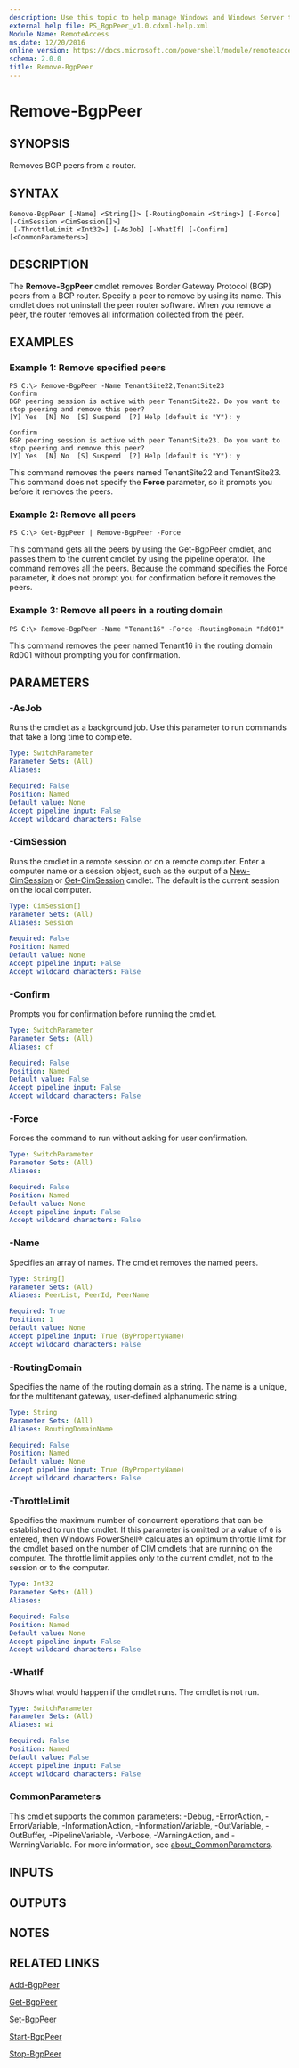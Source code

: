 ```yaml
---
description: Use this topic to help manage Windows and Windows Server technologies with Windows PowerShell.
external help file: PS_BgpPeer_v1.0.cdxml-help.xml
Module Name: RemoteAccess
ms.date: 12/20/2016
online version: https://docs.microsoft.com/powershell/module/remoteaccess/remove-bgppeer?view=windowsserver2016-ps&wt.mc_id=ps-gethelp
schema: 2.0.0
title: Remove-BgpPeer
---
```


# Remove-BgpPeer

## SYNOPSIS
Removes BGP peers from a router.

## SYNTAX

```
Remove-BgpPeer [-Name] <String[]> [-RoutingDomain <String>] [-Force] [-CimSession <CimSession[]>]
 [-ThrottleLimit <Int32>] [-AsJob] [-WhatIf] [-Confirm] [<CommonParameters>]
```

## DESCRIPTION
The **Remove-BgpPeer** cmdlet removes Border Gateway Protocol (BGP) peers from a BGP router.
Specify a peer to remove by using its name.
This cmdlet does not uninstall the peer router software.
When you remove a peer, the router removes all information collected from the peer.

## EXAMPLES

### Example 1: Remove specified peers
```
PS C:\> Remove-BgpPeer -Name TenantSite22,TenantSite23
Confirm
BGP peering session is active with peer TenantSite22. Do you want to stop peering and remove this peer?
[Y] Yes  [N] No  [S] Suspend  [?] Help (default is "Y"): y

Confirm
BGP peering session is active with peer TenantSite23. Do you want to stop peering and remove this peer?
[Y] Yes  [N] No  [S] Suspend  [?] Help (default is "Y"): y
```

This command removes the peers named TenantSite22 and TenantSite23.
This command does not specify the **Force** parameter, so it prompts you before it removes the peers.

### Example 2: Remove all peers
```
PS C:\> Get-BgpPeer | Remove-BgpPeer -Force
```

This command gets all the peers by using the Get-BgpPeer cmdlet, and passes them to the current cmdlet by using the pipeline operator.
The command removes all the peers.
Because the command specifies the Force parameter, it does not prompt you for confirmation before it removes the peers.

### Example 3: Remove all peers in a routing domain
```
PS C:\> Remove-BgpPeer -Name "Tenant16" -Force -RoutingDomain "Rd001"
```

This command removes the peer named Tenant16 in the routing domain Rd001 without prompting you for confirmation.

## PARAMETERS

### -AsJob
Runs the cmdlet as a background job. Use this parameter to run commands that take a long time to complete.

```yaml
Type: SwitchParameter
Parameter Sets: (All)
Aliases: 

Required: False
Position: Named
Default value: None
Accept pipeline input: False
Accept wildcard characters: False
```

### -CimSession
Runs the cmdlet in a remote session or on a remote computer.
Enter a computer name or a session object, such as the output of a [New-CimSession](https://go.microsoft.com/fwlink/p/?LinkId=227967) or [Get-CimSession](https://go.microsoft.com/fwlink/p/?LinkId=227966) cmdlet.
The default is the current session on the local computer.

```yaml
Type: CimSession[]
Parameter Sets: (All)
Aliases: Session

Required: False
Position: Named
Default value: None
Accept pipeline input: False
Accept wildcard characters: False
```

### -Confirm
Prompts you for confirmation before running the cmdlet.

```yaml
Type: SwitchParameter
Parameter Sets: (All)
Aliases: cf

Required: False
Position: Named
Default value: False
Accept pipeline input: False
Accept wildcard characters: False
```

### -Force
Forces the command to run without asking for user confirmation.

```yaml
Type: SwitchParameter
Parameter Sets: (All)
Aliases: 

Required: False
Position: Named
Default value: None
Accept pipeline input: False
Accept wildcard characters: False
```

### -Name
Specifies an array of names.
The cmdlet removes the named peers.

```yaml
Type: String[]
Parameter Sets: (All)
Aliases: PeerList, PeerId, PeerName

Required: True
Position: 1
Default value: None
Accept pipeline input: True (ByPropertyName)
Accept wildcard characters: False
```

### -RoutingDomain
Specifies the name of the routing domain as a string.
The name is a unique, for the multitenant gateway, user-defined alphanumeric string.

```yaml
Type: String
Parameter Sets: (All)
Aliases: RoutingDomainName

Required: False
Position: Named
Default value: None
Accept pipeline input: True (ByPropertyName)
Accept wildcard characters: False
```

### -ThrottleLimit
Specifies the maximum number of concurrent operations that can be established to run the cmdlet.
If this parameter is omitted or a value of `0` is entered, then Windows PowerShell® calculates an optimum throttle limit for the cmdlet based on the number of CIM cmdlets that are running on the computer.
The throttle limit applies only to the current cmdlet, not to the session or to the computer.

```yaml
Type: Int32
Parameter Sets: (All)
Aliases: 

Required: False
Position: Named
Default value: None
Accept pipeline input: False
Accept wildcard characters: False
```

### -WhatIf
Shows what would happen if the cmdlet runs.
The cmdlet is not run.

```yaml
Type: SwitchParameter
Parameter Sets: (All)
Aliases: wi

Required: False
Position: Named
Default value: False
Accept pipeline input: False
Accept wildcard characters: False
```

### CommonParameters
This cmdlet supports the common parameters: -Debug, -ErrorAction, -ErrorVariable, -InformationAction, -InformationVariable, -OutVariable, -OutBuffer, -PipelineVariable, -Verbose, -WarningAction, and -WarningVariable. For more information, see [about_CommonParameters](https://go.microsoft.com/fwlink/?LinkID=113216).

## INPUTS

## OUTPUTS

## NOTES

## RELATED LINKS

[Add-BgpPeer](./Add-BgpPeer.md)

[Get-BgpPeer](./Get-BgpPeer.md)

[Set-BgpPeer](./Set-BgpPeer.md)

[Start-BgpPeer](./Start-BgpPeer.md)

[Stop-BgpPeer](./Stop-BgpPeer.md)

